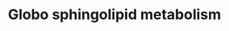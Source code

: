 ---
annotations:
- type: Pathway Ontology
  value: classic metabolic pathway
- type: Pathway Ontology
  value: sphingolipid metabolic pathway
- type: Pathway Ontology
  value: globoside metabolic pathway
authors:
- MaintBot
- Khanspers
- AlexanderPico
- Egonw
- Jmelius
- DeSl
- Fehrhart
- Eweitz
description: Globosides are a type of sphingolipids where a ceramide is linked to
  at least two sugars, however not to sialic acid.
last-edited: 2021-05-22
organisms:
- Homo sapiens
redirect_from:
- /index.php/Pathway:WP1424
- /instance/WP1424
schema-jsonld:
- '@context': https://schema.org/
  '@id': https://wikipathways.github.io/pathways/WP1424.html
  '@type': Dataset
  creator:
    '@type': Organization
    name: WikiPathways
  description: Globosides are a type of sphingolipids where a ceramide is linked to
    at least two sugars, however not to sialic acid.
  keywords:
  - Metabolite
  - FUT1
  - ST6GALNAC1
  - LacCer
  - FUT2
  - SSEA-3
  - SSEA-4
  - ST6GALNAC3
  - GCNT1
  - Gb3
  - ST6GAL1
  - ST6GAL2
  - ST6GALNAC2
  - ST6GALNAC6
  - Gb4
  - ST8SIA1
  - ABO
  - Globo H
  - Hexosyltransferases
  - ST3GAL1
  - A3GALT2
  - Forssman Antigen Synthase
  - ST6GALNAC5
  - FUT9
  - Globoside Synthase
  - ST6GALNAC4
  - ST3GAL2
  - A4GALT
  - B3GALT5
  - GALNT2
  license: CC0
  name: Globo sphingolipid metabolism
seo: CreativeWork
title: Globo sphingolipid metabolism
wpid: WP1424
---
